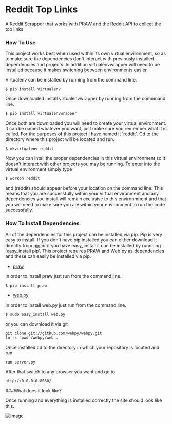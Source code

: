 Reddit Top Links
================

A Reddit Scrapper that works with PRAW and the Reddit API to collect the top links.

### How To Use

This project works best when used within its own virtual environment, so as to make sure the dependencies don't interact with previously installed dependencies and projects. In addition virtualenvwrapper will need to be installed because it makes switching between environments easier

Virtualenv can be installed by running from the command line.
	
	$ pip install virtualenv

Once downloaded install virtualenvwrapper by running from the commnand line.

	$ pip install virtualenvwrapper

Once both are downloaded you will need to create your virtual environment. It can be named whatever you want, just make sure you remember what it is called. For the purposes of this project I have named it 'reddit'. Cd to the directory where this project will be located and run. 

	$ mkvirtualenv reddit

Now you can intall the proper dependencies in this virtual environment so it doesn't interact with other projects you may be running. To enter into the virtual environment simply type 
	
	$ workon reddit

and (reddit) should appear before your location on the command line. This means that you are successfully within your virtual environment and any dependencies you install will remain exclusive to this environmnent and that you will need to make sure you are within your environment to run the code successfully.  

### How To Install Dependencies

All of the dependencies for this project can be installed via pip. Pip is very easy to install. If you don't have pip installed you can either download it directly from [pip](http://www.pip-installer.org/en/latest/installing.html) or if you have easy_install it can be installed by runnning 'easy_install pip'. This project requires PRAW and Web.py as dependencies and these can easily be installed via pip. 

- [praw](https://github.com/praw-dev/praw)

In order to install praw just run from the command line.


	$ pip install praw


- [web.py](http://webpy.org/)

In order to install web.py just run from the command line.

	$ sudo easy_install web.py

or you can download it via git

	git clone git://github.com/webpy/webpy.git
	ln -s `pwd`/webpy/web .

Once installed cd to the directory in which your repository is located and run

	run server.py

After that switch to any browser you want and go to 
	
	http://0.0.0.0:8080/

###What does it look like?

Once running and everything is installed correctly the site should look like this. 

![image](http://i.imgur.com/ul07UPj.png)